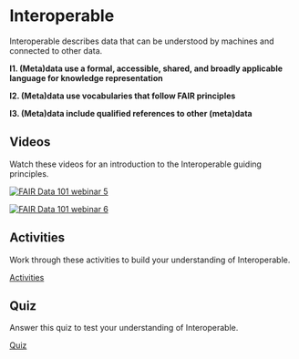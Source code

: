 # Interoperable

Interoperable describes data that can be understood by machines and connected to other data.

**I1. (Meta)data use a formal, accessible, shared, and broadly applicable language for knowledge representation**

**I2. (Meta)data use vocabularies that follow FAIR principles**

**I3. (Meta)data include qualified references to other (meta)data**

## Videos

Watch these videos for an introduction to the Interoperable guiding principles.

[![FAIR Data 101 webinar 5](https://img.youtube.com/vi/pnJ-wSlwTkk/0.jpg)](https://www.youtube.com/watch?v=pnJ-wSlwTkk)

[![FAIR Data 101 webinar 6](https://img.youtube.com/vi/aUxH9O4CAWQA/0.jpg)](https://www.youtube.com/watch?v=aUxH9O4CAWQ)

## Activities

Work through these activities to build your understanding of Interoperable.

[Activities](activities.md)

## Quiz

Answer this quiz to test your understanding of Interoperable.

[Quiz](quiz.md)
